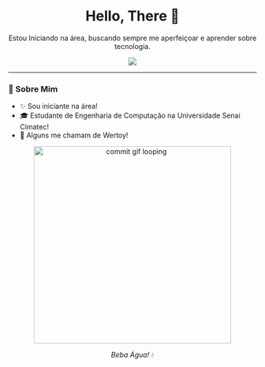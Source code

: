 <h1 align="center">Hello, There 👋</h1>

<p align="center">
  Estou Iniciando na área, buscando sempre me aperfeiçoar e aprender sobre tecnologia.
</p>

<p align="center">
  <a href="https://www.linkedin.com/in/arturcsilveira">
    <img src="https://img.shields.io/badge/LinkedIn-0A66C2?logo=linkedin&logoColor=white&style=for-the-badge">
  </a>
</p>

---

### 🧠 Sobre Mim

- ✨ Sou iniciante na área!
- 🎓 Estudante de Engenharia de Computação na Universidade Senai Cimatec!
- 🤔 Alguns me chamam de Wertoy!

<p align="center">
  <img src="https://media.giphy.com/media/v1.Y2lkPTc5MGI3NjExaGY5dzY4ZDFvZjFrbGNycnZyaHluaHJ4dG9wdnY3cWNwNDBhcm5kYiZlcD12MV9naWZzX3NlYXJjaCZjdD1n/3o6nULmOVbmAyELkJ2/giphy.gif" width="400px" alt="commit gif looping" />
</p>

<p align="center">
  <em>Beba Água!</em> 💧
</p>
